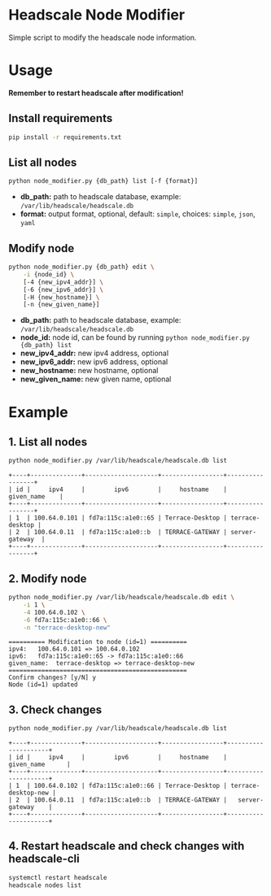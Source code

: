 # Headscale Node Modifier

Simple script to modify the headscale node information.

# Usage

**Remember to restart headscale after modification!**

## Install requirements

```bash
pip install -r requirements.txt
```

## List all nodes

```bash
python node_modifier.py {db_path} list [-f {format}]
```

- **db_path:** path to headscale database, example: `/var/lib/headscale/headscale.db`
- **format:** output format, optional, default: `simple`, choices: `simple`, `json`, `yaml`


## Modify node

```bash
python node_modifier.py {db_path} edit \
    -i {node_id} \
    [-4 {new_ipv4_addr}] \
    [-6 {new_ipv6_addr}] \
    [-H {new_hostname}] \
    [-n {new_given_name}]
```

- **db_path:** path to headscale database, example: `/var/lib/headscale/headscale.db`
- **node_id:** node id, can be found by running `python node_modifier.py {db_path} list`
- **new_ipv4_addr:** new ipv4 address, optional
- **new_ipv6_addr:** new ipv6 address, optional
- **new_hostname:** new hostname, optional
- **new_given_name:** new given name, optional

# Example

## 1. List all nodes

```bash
python node_modifier.py /var/lib/headscale/headscale.db list
```

```
+----+--------------+--------------------+-----------------+-----------------+
| id |     ipv4     |        ipv6        |     hostname    |   given_name    |
+----+--------------+--------------------+-----------------+-----------------+
| 1  | 100.64.0.101 | fd7a:115c:a1e0::65 | Terrace-Desktop | terrace-desktop |
| 2  | 100.64.0.11  | fd7a:115c:a1e0::b  | TERRACE-GATEWAY | server-gateway  |
+----+--------------+--------------------+-----------------+-----------------+
```

## 2. Modify node

```bash
python node_modifier.py /var/lib/headscale/headscale.db edit \
    -i 1 \
    -4 100.64.0.102 \
    -6 fd7a:115c:a1e0::66 \
    -n "terrace-desktop-new"
```

```
========== Modification to node (id=1) ==========
ipv4:   100.64.0.101 => 100.64.0.102
ipv6:   fd7a:115c:a1e0::65 -> fd7a:115c:a1e0::66
given_name:  terrace-desktop => terrace-desktop-new
=================================================
Confirm changes? [y/N] y
Node (id=1) updated
```

## 3. Check changes

```bash
python node_modifier.py /var/lib/headscale/headscale.db list
```

```
+----+--------------+--------------------+-----------------+---------------------+
| id |     ipv4     |        ipv6        |     hostname    |     given_name      |
+----+--------------+--------------------+-----------------+---------------------+
| 1  | 100.64.0.102 | fd7a:115c:a1e0::66 | Terrace-Desktop | terrace-desktop-new |
| 2  | 100.64.0.11  | fd7a:115c:a1e0::b  | TERRACE-GATEWAY |   server-gateway    |
+----+--------------+--------------------+-----------------+---------------------+
```

## 4. Restart headscale and check changes with headscale-cli

```bash
systemctl restart headscale
headscale nodes list
```
